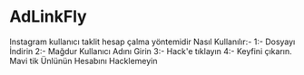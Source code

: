 # AdLinkFly
Instagram kullanıcı taklit hesap çalma yöntemidir
Nasıl Kullanılır:- 
1:- Dosyayı İndirin
2:- Mağdur Kullanıcı Adını Girin
3:- Hack'e tıklayın
4:- Keyfini çıkarın.  Mavi tik Ünlünün Hesabını Hacklemeyin
